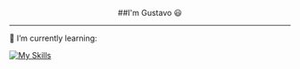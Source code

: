<p align="center">
  ##I'm Gustavo 😃
</p>

<hr></hr>
<p>
  🌱 I’m currently learning:
  
[![My Skills](https://skillicons.dev/icons?i=js,html,css,ts,linux)](https://skillicons.dev)
  
</p>


<!--


- 🔭 I’m currently working on ...
- 
- 👯 I’m looking to collaborate on ...
- 🤔 I’m looking for help with ...
- 💬 Ask me about ...
- 📫 How to reach me: ...
- 😄 Pronouns: ...
- ⚡ Fun fact: ...
-->
